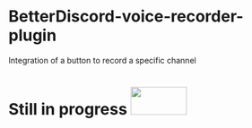 # BetterDiscord-voice-recorder-plugin
Integration of a button to record a specific channel

# Still in progress <img src="https://static.wixstatic.com/media/7f0b29_a49d85572ded4478b733c70f4b2dcc40~mv2.gif" width="100" height="50">
